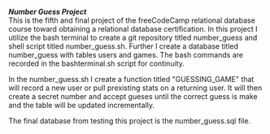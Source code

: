 ***Number Guess Project***  
This is the fifth and final project of the freeCodeCamp relational database course toward obtaining a relational database certification. 
In this project I utilize the bash terminal to create a git repository titled number_guess and shell script titled number_guess.sh. Further I create a database titled number_guess with tables users and games. The bash commands are recorded in the bashterminal.sh script for continuity. 

In the number_guess.sh I create a function titled "GUESSING_GAME" that will record a new user or pull prexisting stats on a returning user. It will then create a secret number and accept gueses until the correct guess is make and the table will be updated incrementally. 

The final database from testing this project is the number_guess.sql file. 
